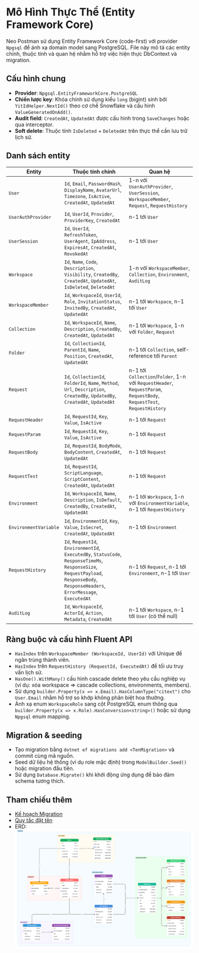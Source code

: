 # Mô Hình Thực Thể (Entity Framework Core)

Neo Postman sử dụng Entity Framework Core (code-first) với provider `Npgsql` để ánh xạ domain model sang PostgreSQL. File này mô tả các entity chính, thuộc tính và quan hệ nhằm hỗ trợ việc hiện thực DbContext và migration.

## Cấu hình chung
- **Provider**: `Npgsql.EntityFrameworkCore.PostgreSQL`
- **Chiến lược key**: Khóa chính sử dụng kiểu `long` (bigint) sinh bởi `YitIdHelper.NextId()` theo cơ chế Snowflake và cấu hình `ValueGeneratedOnAdd()`.
- **Audit field**: `CreatedAt`, `UpdatedAt` được cấu hình trong `SaveChanges` hoặc qua interceptor.
- **Soft delete**: Thuộc tính `IsDeleted` + `DeletedAt` trên thực thể cần lưu trữ lịch sử.

## Danh sách entity
| Entity | Thuộc tính chính | Quan hệ |
| --- | --- | --- |
| `User` | `Id`, `Email`, `PasswordHash`, `DisplayName`, `AvatarUrl`, `Timezone`, `IsActive`, `CreatedAt`, `UpdatedAt` | 1-n với `UserAuthProvider`, `UserSession`, `WorkspaceMember`, `Request`, `RequestHistory` |
| `UserAuthProvider` | `Id`, `UserId`, `Provider`, `ProviderKey`, `CreatedAt` | n-1 tới `User` |
| `UserSession` | `Id`, `UserId`, `RefreshToken`, `UserAgent`, `IpAddress`, `ExpiresAt`, `CreatedAt`, `RevokedAt` | n-1 tới `User` |
| `Workspace` | `Id`, `Name`, `Code`, `Description`, `Visibility`, `CreatedBy`, `CreatedAt`, `UpdatedAt`, `IsDeleted`, `DeletedAt` | 1-n với `WorkspaceMember`, `Collection`, `Environment`, `AuditLog` |
| `WorkspaceMember` | `Id`, `WorkspaceId`, `UserId`, `Role`, `InvitationStatus`, `InvitedBy`, `CreatedAt`, `UpdatedAt` | n-1 tới `Workspace`, n-1 tới `User` |
| `Collection` | `Id`, `WorkspaceId`, `Name`, `Description`, `CreatedBy`, `CreatedAt`, `UpdatedAt` |  n-1 tới `Workspace`, 1-n với `Folder`, `Request` |
| `Folder` | `Id`, `CollectionId`, `ParentId`, `Name`, `Position`, `CreatedAt`, `UpdatedAt` | n-1 tới `Collection`, self-reference tới `Parent` |
| `Request` | `Id`, `CollectionId`, `FolderId`, `Name`, `Method`, `Url`, `Description`, `CreatedBy`, `UpdatedBy`, `CreatedAt`, `UpdatedAt` | n-1 tới `Collection`/`Folder`, 1-n với `RequestHeader`, `RequestParam`, `RequestBody`, `RequestTest`, `RequestHistory` |
| `RequestHeader` | `Id`, `RequestId`, `Key`, `Value`, `IsActive` | n-1 tới `Request` |
| `RequestParam` | `Id`, `RequestId`, `Key`, `Value`, `IsActive` | n-1 tới `Request` |
| `RequestBody` | `Id`, `RequestId`, `BodyMode`, `BodyContent`, `CreatedAt`, `UpdatedAt` | n-1 tới `Request` |
| `RequestTest` | `Id`, `RequestId`, `ScriptLanguage`, `ScriptContent`, `CreatedAt`, `UpdatedAt` | n-1 tới `Request` |
| `Environment` | `Id`, `WorkspaceId`, `Name`, `Description`, `IsDefault`, `CreatedBy`, `CreatedAt`, `UpdatedAt` | n-1 tới `Workspace`, 1-n với `EnvironmentVariable`, n-1 tới `RequestHistory` |
| `EnvironmentVariable` | `Id`, `EnvironmentId`, `Key`, `Value`, `IsSecret`, `CreatedAt`, `UpdatedAt` | n-1 tới `Environment` |
| `RequestHistory` | `Id`, `RequestId`, `EnvironmentId`, `ExecutedBy`, `StatusCode`, `ResponseTimeMs`, `ResponseSize`, `RequestPayload`, `ResponseBody`, `ResponseHeaders`, `ErrorMessage`, `ExecutedAt` | n-1 tới `Request`, n-1 tới `Environment`, n-1 tới `User` |
| `AuditLog` | `Id`, `WorkspaceId`, `ActorId`, `Action`, `Metadata`, `CreatedAt` | n-1 tới `Workspace`, n-1 tới `User` (có thể null) |

## Ràng buộc và cấu hình Fluent API
- `HasIndex` trên `WorkspaceMember (WorkspaceId, UserId)` với Unique để ngăn trùng thành viên.
- `HasIndex` trên `RequestHistory (RequestId, ExecutedAt)` để tối ưu truy vấn lịch sử.
- `HasOne().WithMany()` cấu hình cascade delete theo yêu cầu nghiệp vụ (ví dụ: xóa workspace => cascade collections, environments, members).
- Sử dụng `builder.Property(x => x.Email).HasColumnType("citext")` cho `User.Email` nhằm hỗ trợ so khớp không phân biệt hoa thường.
- Ánh xạ enum `WorkspaceRole` sang cột PostgreSQL enum thông qua `builder.Property(x => x.Role).HasConversion<string>()` hoặc sử dụng `Npgsql` enum mapping.

## Migration & seeding
- Tạo migration bằng `dotnet ef migrations add <TenMigration>` và commit cùng mã nguồn.
- Seed dữ liệu hệ thống (ví dụ role mặc định) trong `ModelBuilder.Seed()` hoặc migration đầu tiên.
- Sử dụng `Database.Migrate()` khi khởi động ứng dụng để bảo đảm schema tương thích.

## Tham chiếu thêm
- [Kế hoạch Migration](migrations.md)
- [Quy tắc đặt tên](naming-conventions.md)
- ERD: ![../srs/database-erd.png](../srs/database-erd.png)


